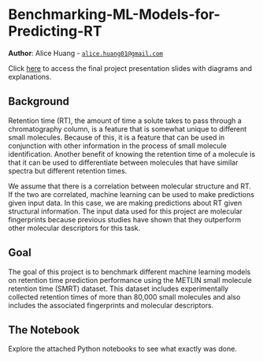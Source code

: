 # Benchmarking-ML-Models-for-Predicting-RT

**Author**: Alice Huang - [`alice.huang01@gmail.com`](mailto:alice.huang01@gmail.com)

Click [here](https://docs.google.com/presentation/d/1ftl-RJ2B3qktJaWN6St-0iquw3uPkAqBC0R3YC2Ze7I/edit?usp=sharing) to access the final project presentation slides with diagrams and explanations.

## Background
Retention time (RT), the amount of time a solute takes to pass through a chromatography column, is a feature that is somewhat unique to different small molecules. Because of this, it is a feature that can be used in conjunction with other information in the process of small molecule identification. Another benefit of knowing the retention time of a molecule is that it can be used to differentiate between molecules that have similar spectra but different retention times.

We assume that there is a correlation between molecular structure and RT. If the two are correlated, machine learning can be used to make predictions given input data. In this case, we are making predictions about RT given structural information. The input data used for this project are molecular fingerprints because previous studies have shown that they outperform other molecular descriptors for this task.

## Goal
The goal of this project is to benchmark different machine learning models on retention time prediction performance using the METLIN small molecule retention time (SMRT) dataset. This dataset includes experimentally collected retention times of more than 80,000 small molecules and also includes the associated fingerprints and molecular descriptors.

## The Notebook
Explore the attached Python notebooks to see what exactly was done.
